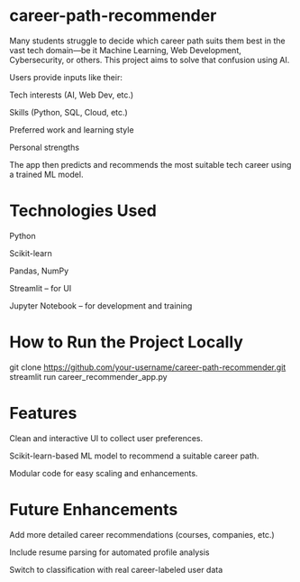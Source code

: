 # career-path-recommender
Many students struggle to decide which career path suits them best in the vast tech domain—be it Machine Learning, Web Development, Cybersecurity, or others. This project aims to solve that confusion using AI.

Users provide inputs like their:

Tech interests (AI, Web Dev, etc.)

Skills (Python, SQL, Cloud, etc.)

Preferred work and learning style

Personal strengths

The app then predicts and recommends the most suitable tech career using a trained ML model.

# Technologies Used
Python

Scikit-learn

Pandas, NumPy

Streamlit – for UI

Jupyter Notebook – for development and training

# How to Run the Project Locally
git clone https://github.com/your-username/career-path-recommender.git
streamlit run career_recommender_app.py

# Features
Clean and interactive UI to collect user preferences.

Scikit-learn-based ML model to recommend a suitable career path.

Modular code for easy scaling and enhancements.

# Future Enhancements
Add more detailed career recommendations (courses, companies, etc.)

Include resume parsing for automated profile analysis

Switch to classification with real career-labeled user data
